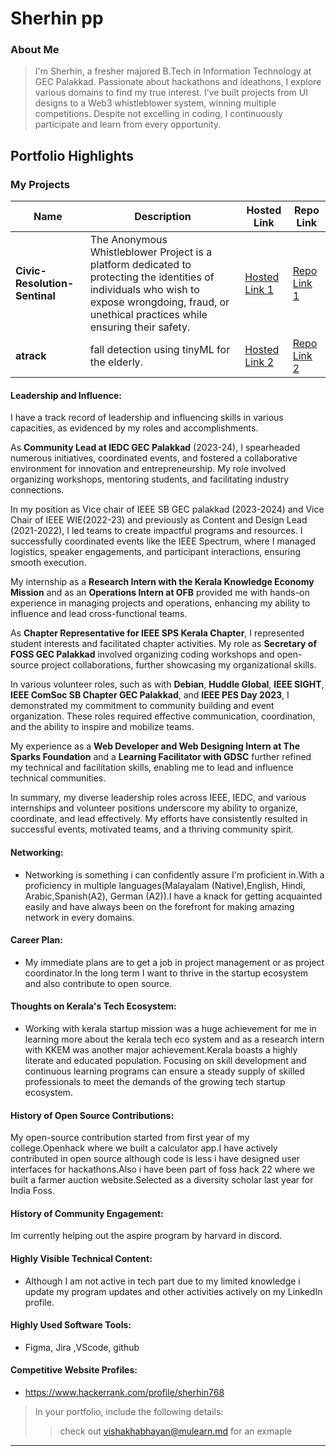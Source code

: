 # Sherhin pp

### About Me

> I'm Sherhin, a fresher majored B.Tech in Information Technology at GEC Palakkad. Passionate about hackathons and ideathons, I explore various domains to find my true interest. I’ve built projects from UI designs to a Web3 whistleblower system, winning multiple competitions. Despite not excelling in coding, I continuously participate and learn from every opportunity.


## Portfolio Highlights

### My Projects

| Name                | Description                                                               | Hosted Link                              | Repo Link                                                      |
|---------------------|---------------------------------------------------------------------------|------------------------------------------|----------------------------------------------------------------|
| **Civic-Resolution-Sentinal**  | The Anonymous Whistleblower Project is a platform dedicated to protecting the identities of individuals who wish to expose wrongdoing, fraud, or unethical practices while ensuring their safety.                                              | [Hosted Link 1](https://example.com)    | [Repo Link 1](https://github.com/Civic-Resolution-Sentinal/Civic-Resolution-Sentinal)             |
| **atrack**  | fall detection using tinyML for the elderly.                                            | [Hosted Link 2](https://sherhinshoukath.github.io/atrack/)    | [Repo Link 2](https://github.com/SherhinShoukath/atrack)             |

#### Leadership and Influence:

I have a track record of leadership and influencing skills in various capacities, as evidenced by my roles and accomplishments.

As **Community Lead at IEDC GEC Palakkad** (2023-24), I spearheaded numerous initiatives, coordinated events, and fostered a collaborative environment for innovation and entrepreneurship. My role involved organizing workshops, mentoring students, and facilitating industry connections.

In my position as Vice chair of IEEE SB GEC palakkad (2023-2024) and Vice Chair of IEEE WIE(2022-23) and previously as Content and Design Lead (2021-2022), I led teams to create impactful programs and resources. I successfully coordinated events like the IEEE Spectrum, where I managed logistics, speaker engagements, and participant interactions, ensuring smooth execution.

My internship as a **Research Intern with the Kerala Knowledge Economy Mission** and as an **Operations Intern at OFB** provided me with hands-on experience in managing projects and operations, enhancing my ability to influence and lead cross-functional teams.

As **Chapter Representative for IEEE SPS Kerala Chapter**, I represented student interests and facilitated chapter activities. My role as **Secretary of FOSS GEC Palakkad** involved organizing coding workshops and open-source project collaborations, further showcasing my organizational skills.

In various volunteer roles, such as with **Debian**, **Huddle Global**, **IEEE SIGHT**, **IEEE ComSoc SB Chapter GEC Palakkad**, and **IEEE PES Day 2023**, I demonstrated my commitment to community building and event organization. These roles required effective communication, coordination, and the ability to inspire and mobilize teams.

My experience as a **Web Developer and Web Designing Intern at The Sparks Foundation** and a **Learning Facilitator with GDSC** further refined my technical and facilitation skills, enabling me to lead and influence technical communities.

In summary, my diverse leadership roles across IEEE, IEDC, and various internships and volunteer positions underscore my ability to organize, coordinate, and lead effectively. My efforts have consistently resulted in successful events, motivated teams, and a thriving community spirit.
#### Networking:

- Networking is something i can confidently assure I'm proficient in.With a proficiency in multiple languages(Malayalam (Native),English, Hindi, Arabic,Spanish(A2), German (A2)).I have a knack for getting acquainted easily 
and have always been on the forefront for making amazing network in every domains.

#### Career Plan:

- My immediate plans are to get a job in project management or as project coordinator.In the long term I want to thrive in the startup ecosystem and also contribute to open source.
#### Thoughts on Kerala's Tech Ecosystem:

- Working with kerala startup mission was a huge achievement for me in learning more about the kerala tech eco system and as a research intern with
KKEM was another major achievement.Kerala boasts a highly literate and educated population. Focusing on skill development and continuous learning programs can ensure a steady supply of skilled professionals to meet the demands of the growing tech startup ecosystem.
#### History of Open Source Contributions:

My open-source contribution started from first year of my college.Openhack where we built a calculator app.I have actively contributed in open source although code is less 
i have designed user interfaces for hackathons.Also i have been part of foss hack 22 where we built a farmer auction website.Selected as a diversity scholar last year for India Foss.
#### History of Community Engagement:

Im currently helping out the aspire program by harvard in discord.

#### Highly Visible Technical Content:

- Although I am not active in tech part due to my limited knowledge i update my program updates and other activities actively on my LinkedIn profile.

#### Highly Used Software Tools:

- Figma, Jira ,VScode, github

#### Competitive Website Profiles:

- https://www.hackerrank.com/profile/sherhin768

> In your portfolio, include the following details:
>> check out [vishakhabhayan@mulearn.md](./profiles/vishakhabhayan@mulearn.md) for an exmaple

---
